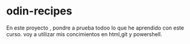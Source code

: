# odin-recipes

En este proyecto , pondre a prueba todoo lo que he aprendido con este curso.
voy a utilizar mis concimientos en html,git y powershell.
